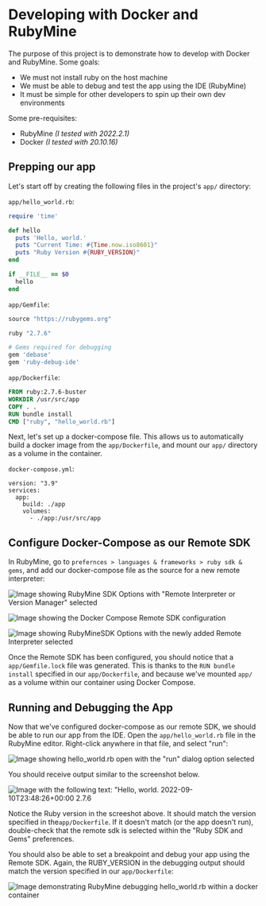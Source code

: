 # Developing with Docker and RubyMine

The purpose of this project is to demonstrate how to develop with Docker and RubyMine. Some goals:

* We must not install ruby on the host machine
* We must be able to debug and test the app using the IDE (RubyMine)
* It must be simple for other developers to spin up their own dev environments


Some pre-requisites:

* RubyMine _(I tested with 2022.2.1)_
* Docker _(I tested with 20.10.16)_


## Prepping our app

Let's start off by creating the following files in the project's `app/` directory:

`app/hello_world.rb`:
```ruby
require 'time'

def hello
  puts 'Hello, world.'
  puts "Current Time: #{Time.now.iso8601}"
  puts "Ruby Version #{RUBY_VERSION}"
end

if __FILE__ == $0
  hello
end
```


`app/Gemfile`:
```ruby
source "https://rubygems.org"

ruby "2.7.6"

# Gems required for debugging
gem 'debase'
gem 'ruby-debug-ide'
```

`app/Dockerfile`:
```dockerfile
FROM ruby:2.7.6-buster
WORKDIR /usr/src/app
COPY . .
RUN bundle install
CMD ["ruby", "hello_world.rb"]
```

Next, let's set up a docker-compose file.  This allows us to automatically build a docker image from the `app/Dockerfile`, and mount our `app/` directory as a volume in the container.

`docker-compose.yml`:
```
version: "3.9"
services:
  app:
    build: ./app
    volumes:
      - ./app:/usr/src/app
```


## Configure Docker-Compose as our Remote SDK
In RubyMine, go to `prefernces > languages & frameworks > ruby sdk & gems`, and add our docker-compose file as the source for a new remote interpreter:

![Image showing RubyMine SDK Options with "Remote Interpreter or Version Manager" selected](images/adding_sdk_01.jpg?raw=true "SDK Options")

![Image showing the Docker Compose Remote SDK configuration](images/adding_sdk_02.jpg "Docker Compose Remote SDK")

![Image showing RubyMineSDK Options with the newly added Remote Interpreter selected](images/adding_sdk_03.jpg)

Once the Remote SDK has been configured, you should notice that a `app/Gemfile.lock` file was generated.  This is thanks to the `RUN bundle install` specified in our `app/Dockerfile`, and because we've mounted `app/` as a volume within our container using Docker Compose.






## Running and Debugging the App

Now that we've configured docker-compose as our remote SDK, we should be able to run our app from the IDE.  Open the `app/hello_world.rb` file in the RubyMine editor.  Right-click anywhere in that file, and select "run":

![Image showing hello_world.rb open with the "run" dialog option selected](images/running_app_01.jpg)

You should receive output similar to the screenshot below.


![Image with the following text: "Hello, world. <br> 2022-09-10T23:48:26+00:00 <br> 2.7.6](images/running_app_02.jpg)

Notice the Ruby version in the screeshot above.  It should match the version specified in the`app/Dockerfile`.  If it doesn't match (or the app doesn't run), double-check that the remote sdk is selected within the "Ruby SDK and Gems" preferences.

You should also be able to set a breakpoint and debug your app using the Remote SDK.  Again, the RUBY_VERSION in the debugging output should match the version specified in our `app/Dockerfile`:

![Image demonstrating RubyMine debugging hello_world.rb within a docker container](images/debugging_app_01.jpg)

